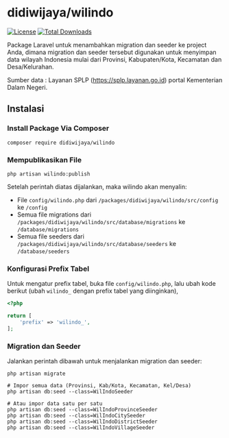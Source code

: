 # didiwijaya/wilindo
[![License](https://poser.pugx.org/didiwijaya/wilindo/license)](https://packagist.org/packages/wilindo/license) [![Total Downloads](https://poser.pugx.org/didiwijaya/wilindo/downloads)](https://packagist.org/packages/didiwijaya/wilindo)

Package Laravel untuk menambahkan migration dan seeder ke project Anda, dimana migration dan seeder tersebut digunakan untuk menyimpan data wilayah Indonesia mulai dari Provinsi, Kabupaten/Kota, Kecamatan dan Desa/Kelurahan.

Sumber data : Layanan SPLP (https://splp.layanan.go.id) portal Kementerian Dalam Negeri.

## Instalasi

### Install Package Via Composer

```
composer require didiwijaya/wilindo
```

### Mempublikasikan File

```
php artisan wilindo:publish
``` 

Setelah perintah diatas dijalankan, maka wilindo akan menyalin:

* File `config/wilindo.php` dari ```/packages/didiwijaya/wilindo/src/config``` ke ```/config```
* Semua file migrations dari ```/packages/didiwijaya/wilindo/src/database/migrations``` ke ```/database/migrations```
* Semua file seeders dari ```/packages/didiwijaya/wilindo/src/database/seeders``` ke ```/database/seeders```

### Konfigurasi Prefix Tabel
Untuk mengatur prefix tabel, buka file `config/wilindo.php`, lalu ubah kode berikut (ubah `wilindo_` dengan prefix tabel yang diinginkan),
```php
<?php

return [
    'prefix' => 'wilindo_',
];
```

### Migration dan Seeder
Jalankan perintah dibawah untuk menjalankan migration dan seeder:

```
php artisan migrate

# Impor semua data (Provinsi, Kab/Kota, Kecamatan, Kel/Desa)
php artisan db:seed --class=WilIndoSeeder

# Atau impor data satu per satu
php artisan db:seed --class=WilIndoProvinceSeeder
php artisan db:seed --class=WilIndoCitySeeder
php artisan db:seed --class=WilIndoDistrictSeeder
php artisan db:seed --class=WilIndoVillageSeeder
```